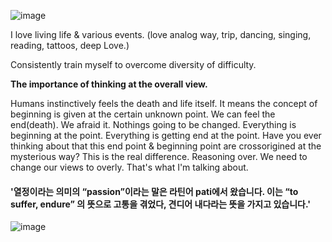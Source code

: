 ![image](https://user-images.githubusercontent.com/63998542/231204601-28d2bf12-0961-4338-94c2-6c8919475d8c.png)


I love living life & various events. 
(love analog way, trip, dancing, singing, reading, tattoos, deep Love.)

Consistently train myself to overcome diversity of difficulty.

**The importance of thinking at the overall view.** 

Humans instinctively feels the death and life itself. It means the concept of beginning is given at the certain unknown point.
We can feel the end(death). We afraid it. Nothings going to be changed. Everything is beginning at the point. Everything is getting end at the point. Have you ever thinking about that this end point & beginning point are crossorigined at the mysterious way? This is the real difference. Reasoning over. We need to change our views to overly. That's what I'm talking about. 

#### '열정이라는 의미의 “passion”이라는 말은 라틴어 pati에서 왔습니다. 이는 **“to suffer, endure”** 의 뜻으로 고통을 겪었다, 견디어 내다라는 뜻을 가지고 있습니다.'

![image](https://user-images.githubusercontent.com/63998542/231205067-d396a2d4-23c3-4a81-9517-56ffd5d77c56.png)
